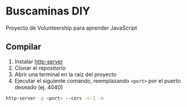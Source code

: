 # Buscaminas DIY
Proyecto de Volunteership para aprender JavaScript

## Compilar
1. Instalar [http-server](https://www.npmjs.com/package/http-server)
2. Clonar el repositorio
3. Abrir una terminal en la raíz del proyecto
4. Ejecutar el siguiente comando, reemplazando `<port>` por el puerto deseado (ej. 4040)
  ```bash
  http-server -p <port> --cors -c-1 -o
  ```